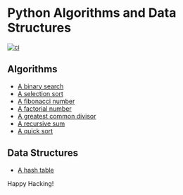 # Python Algorithms and Data Structures

[![ci](https://github.com/keithnoguchi/algorithms-py/actions/workflows/ci.yml/badge.svg)](https://github.com/keithnoguchi/algorithms-py/actions)

## Algorithms

- [A binary search](binary_search/main.py)
- [A selection sort](selection_sort/main.py)
- [A fibonacci number](fibonacci/main.py)
- [A factorial number](factorial/main.py)
- [A greatest common divisor](gcd/main.py)
- [A recursive sum](sum/main.py)
- [A quick sort](quick_sort/main.py)

## Data Structures

- [A hash table](hash_table/main.py)

Happy Hacking!
